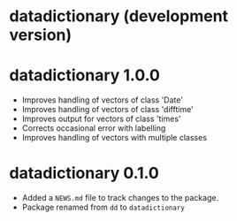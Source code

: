 # datadictionary (development version)

# datadictionary 1.0.0

* Improves handling of vectors of class 'Date'
* Improves handling of vectors of class 'difftime'
* Improves output for vectors of class 'times'
* Corrects occasional error with labelling
* Improves handling of vectors with multiple classes

# datadictionary 0.1.0

* Added a `NEWS.md` file to track changes to the package.
* Package renamed from `dd` to `datadictionary`
